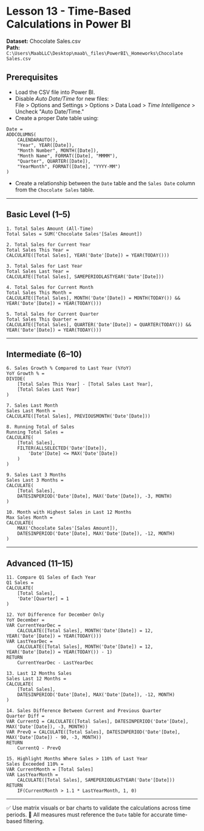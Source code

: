 # Lesson 13 - Time-Based Calculations in Power BI

**Dataset:** Chocolate Sales.csv  
**Path:** `C:\Users\MaabLLC\Desktop\maab\_files\PowerBI\_Homeworks\Chocolate Sales.csv`

## Prerequisites
- Load the CSV file into Power BI.
- Disable *Auto Date/Time* for new files:  
  File > Options and Settings > Options > Data Load > *Time Intelligence* > Uncheck "Auto Date/Time."
- Create a proper Date table using:
```DAX
Date = 
ADDCOLUMNS(
    CALENDARAUTO(),
    "Year", YEAR([Date]),
    "Month Number", MONTH([Date]),
    "Month Name", FORMAT([Date], "MMMM"),
    "Quarter", QUARTER([Date]),
    "YearMonth", FORMAT([Date], "YYYY-MM")
)
```
- Create a relationship between the `Date` table and the `Sales Date` column from the `Chocolate Sales` table.

---

## Basic Level (1–5)

```DAX
1. Total Sales Amount (All-Time)
Total Sales = SUM('Chocolate Sales'[Sales Amount])

2. Total Sales for Current Year
Total Sales This Year = 
CALCULATE([Total Sales], YEAR('Date'[Date]) = YEAR(TODAY()))

3. Total Sales for Last Year
Total Sales Last Year = 
CALCULATE([Total Sales], SAMEPERIODLASTYEAR('Date'[Date]))

4. Total Sales for Current Month
Total Sales This Month = 
CALCULATE([Total Sales], MONTH('Date'[Date]) = MONTH(TODAY()) && YEAR('Date'[Date]) = YEAR(TODAY()))

5. Total Sales for Current Quarter
Total Sales This Quarter = 
CALCULATE([Total Sales], QUARTER('Date'[Date]) = QUARTER(TODAY()) && YEAR('Date'[Date]) = YEAR(TODAY()))
```

---

## Intermediate (6–10)

```DAX
6. Sales Growth % Compared to Last Year (%YoY)
YoY Growth % = 
DIVIDE(
    [Total Sales This Year] - [Total Sales Last Year],
    [Total Sales Last Year]
)

7. Sales Last Month
Sales Last Month = 
CALCULATE([Total Sales], PREVIOUSMONTH('Date'[Date]))

8. Running Total of Sales
Running Total Sales = 
CALCULATE(
    [Total Sales],
    FILTER(ALLSELECTED('Date'[Date]),
        'Date'[Date] <= MAX('Date'[Date])
    )
)

9. Sales Last 3 Months
Sales Last 3 Months = 
CALCULATE(
    [Total Sales],
    DATESINPERIOD('Date'[Date], MAX('Date'[Date]), -3, MONTH)
)

10. Month with Highest Sales in Last 12 Months
Max Sales Month = 
CALCULATE(
    MAX('Chocolate Sales'[Sales Amount]),
    DATESINPERIOD('Date'[Date], MAX('Date'[Date]), -12, MONTH)
)
```

---

## Advanced (11–15)

```DAX
11. Compare Q1 Sales of Each Year
Q1 Sales = 
CALCULATE(
    [Total Sales],
    'Date'[Quarter] = 1
)

12. YoY Difference for December Only
YoY December = 
VAR CurrentYearDec = 
    CALCULATE([Total Sales], MONTH('Date'[Date]) = 12, YEAR('Date'[Date]) = YEAR(TODAY()))
VAR LastYearDec = 
    CALCULATE([Total Sales], MONTH('Date'[Date]) = 12, YEAR('Date'[Date]) = YEAR(TODAY()) - 1)
RETURN
    CurrentYearDec - LastYearDec

13. Last 12 Months Sales
Sales Last 12 Months = 
CALCULATE(
    [Total Sales],
    DATESINPERIOD('Date'[Date], MAX('Date'[Date]), -12, MONTH)
)

14. Sales Difference Between Current and Previous Quarter
Quarter Diff = 
VAR CurrentQ = CALCULATE([Total Sales], DATESINPERIOD('Date'[Date], MAX('Date'[Date]), -3, MONTH))
VAR PrevQ = CALCULATE([Total Sales], DATESINPERIOD('Date'[Date], MAX('Date'[Date]) - 90, -3, MONTH))
RETURN
    CurrentQ - PrevQ

15. Highlight Months Where Sales > 110% of Last Year
Sales Exceeded 110% = 
VAR CurrentMonth = [Total Sales]
VAR LastYearMonth = 
    CALCULATE([Total Sales], SAMEPERIODLASTYEAR('Date'[Date]))
RETURN
    IF(CurrentMonth > 1.1 * LastYearMonth, 1, 0)
```

---

✅ Use matrix visuals or bar charts to validate the calculations across time periods.
📌 All measures must reference the `Date` table for accurate time-based filtering.
